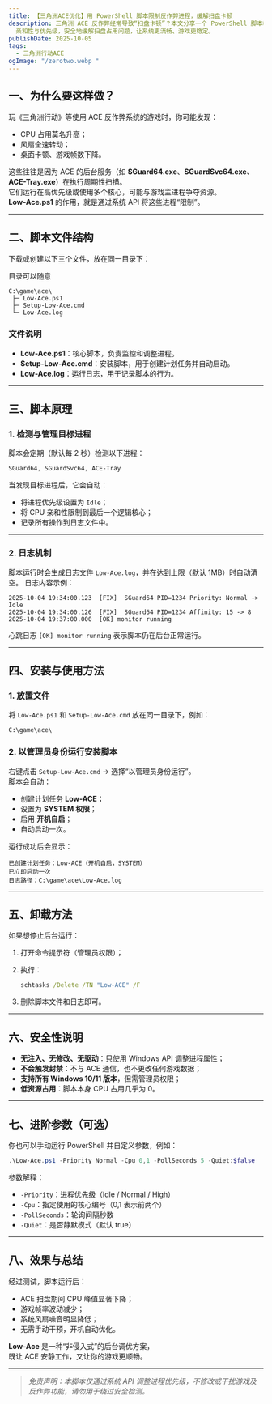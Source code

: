 ```yaml
---
title: 【三角洲ACE优化】用 PowerShell 脚本限制反作弊进程，缓解扫盘卡顿
description: 三角洲 ACE 反作弊经常导致“扫盘卡顿”？本文分享一个 PowerShell 脚本教程，通过设置 ACE 进程的 CPU
  亲和性与优先级，安全地缓解扫盘占用问题，让系统更流畅、游戏更稳定。
publishDate: 2025-10-05
tags:
  - 三角洲行动ACE
ogImage: "/zerotwo.webp "
---
```

## 一、为什么要这样做？

玩《三角洲行动》等使用 ACE 反作弊系统的游戏时，你可能发现：

* CPU 占用莫名升高；
* 风扇全速转动；
* 桌面卡顿、游戏帧数下降。

这些往往是因为 ACE 的后台服务（如 **SGuard64.exe**、**SGuardSvc64.exe**、**ACE-Tray.exe**）在执行周期性扫描。\
它们运行在高优先级或使用多个核心，可能与游戏主进程争夺资源。\
**Low-Ace.ps1** 的作用，就是通过系统 API 将这些进程“限制”。

- - -

## 二、脚本文件结构

下载或创建以下三个文件，放在同一目录下：

目录可以随意

```
C:\game\ace\
 ├─ Low-Ace.ps1
 ├─ Setup-Low-Ace.cmd
 └─ Low-Ace.log
```

### 文件说明

* **Low-Ace.ps1**：核心脚本，负责监控和调整进程。  
* **Setup-Low-Ace.cmd**：安装脚本，用于创建计划任务并自动启动。  
* **Low-Ace.log**：运行日志，用于记录脚本的行为。

- - -

## 三、脚本原理

### 1. 检测与管理目标进程

脚本会定期（默认每 2 秒）检测以下进程：

```powershell
SGuard64, SGuardSvc64, ACE-Tray
```

当发现目标进程后，它会自动：

* 将进程优先级设置为 `Idle`；
* 将 CPU 亲和性限制到最后一个逻辑核心；
* 记录所有操作到日志文件中。

- - -

### 2. 日志机制

脚本运行时会生成日志文件 `Low-Ace.log`，并在达到上限（默认 1MB）时自动清空。
日志内容示例：

```
2025-10-04 19:34:00.123  [FIX]  SGuard64 PID=1234 Priority: Normal -> Idle
2025-10-04 19:34:00.126  [FIX]  SGuard64 PID=1234 Affinity: 15 -> 8
2025-10-04 19:37:00.000  [OK] monitor running
```

心跳日志 `[OK] monitor running` 表示脚本仍在后台正常运行。

- - -

## 四、安装与使用方法

### 1. 放置文件

将 `Low-Ace.ps1` 和 `Setup-Low-Ace.cmd` 放在同一目录下，例如：

```
C:\game\ace\
```

### 2. 以管理员身份运行安装脚本

右键点击 `Setup-Low-Ace.cmd` → 选择“以管理员身份运行”。\
脚本会自动：

* 创建计划任务 **Low-ACE**；
* 设置为 **SYSTEM 权限**；
* 启用 **开机自启**；
* 自动启动一次。

运行成功后会显示：

```
已创建计划任务：Low-ACE（开机自启，SYSTEM）
已立即启动一次
日志路径：C:\game\ace\Low-Ace.log
```

- - -

## 五、卸载方法

如果想停止后台运行：

1. 打开命令提示符（管理员权限）；
2. 执行：

   ```cmd
   schtasks /Delete /TN "Low-ACE" /F
   ```
3. 删除脚本文件和日志即可。

- - -

## 六、安全性说明

* **无注入、无修改、无驱动**：只使用 Windows API 调整进程属性；
* **不会触发封禁**：不与 ACE 通信，也不更改任何游戏数据；
* **支持所有 Windows 10/11 版本**，但需管理员权限；
* **低资源占用**：脚本本身 CPU 占用几乎为 0。

- - -

## 七、进阶参数（可选）

你也可以手动运行 PowerShell 并自定义参数，例如：

```powershell
.\Low-Ace.ps1 -Priority Normal -Cpu 0,1 -PollSeconds 5 -Quiet:$false
```

参数解释：

* `-Priority`：进程优先级（Idle / Normal / High）
* `-Cpu`：指定使用的核心编号（0,1 表示前两个）
* `-PollSeconds`：轮询间隔秒数
* `-Quiet`：是否静默模式（默认 true）

- - -

## 八、效果与总结

经过测试，脚本运行后：

* ACE 扫盘期间 CPU 峰值显著下降；
* 游戏帧率波动减少；
* 系统风扇噪音明显降低；
* 无需手动干预，开机自动优化。

**Low-Ace** 是一种“非侵入式”的后台调优方案，\
既让 ACE 安静工作，又让你的游戏更顺畅。  

- - -

> *免责声明：本脚本仅通过系统 API 调整进程优先级，不修改或干扰游戏及反作弊功能，请勿用于绕过安全检测。*
